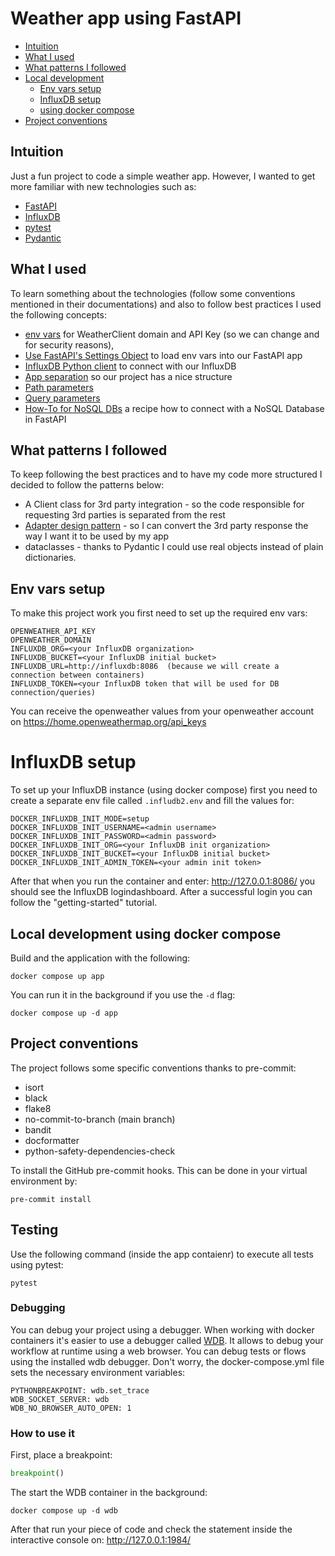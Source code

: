 # Weather app using FastAPI

* [Intuition](#intuition)
* [What I used](#what-i-used)
* [What patterns I followed](#what-patterns-i-followed)
* [Local development](#local-development-using-virtualenv)
    * [Env vars setup](#env-vars-setup)
    * [InfluxDB setup](#influxdb-setup)
    * [using docker compose](#local-development-using-docker-compose)
* [Project conventions](#project-conventions)

## Intuition
Just a fun project to code a simple weather app. However, I wanted to get more familiar
with new technologies such as:
- [FastAPI](https://fastapi.tiangolo.com/)
- [InfluxDB](https://www.influxdata.com/)
- [pytest](https://github.com/pytest-dev/pytest)
- [Pydantic](https://docs.pydantic.dev/latest/)


## What I used
To learn something about the technologies (follow some conventions mentioned in their
documentations) and also to follow best practices I used the following concepts:
- [env vars](https://fastapi.tiangolo.com/advanced/settings/#environment-variables)
for WeatherClient domain and API Key (so we can change and for security reasons),
- [Use FastAPI's Settings Object](https://fastapi.tiangolo.com/advanced/settings/#create-the-settings-object) to load env vars into our FastAPI app
- [InfluxDB Python client](https://github.com/influxdata/influxdb-client-python?tab=readme-ov-file#delete-data) to connect with our InfluxDB
- [App separation](https://fastapi.tiangolo.com/tutorial/bigger-applications/) so our project has a nice structure
- [Path parameters](https://fastapi.tiangolo.com/tutorial/path-params/?h=enum#path-parameters)
- [Query parameters](https://fastapi.tiangolo.com/tutorial/query-params/)
- [How-To for NoSQL DBs](https://fastapi.tiangolo.com/how-to/nosql-databases-couchbase/) a recipe how to connect with a NoSQL Database in FastAPI

## What patterns I followed
To keep following the best practices and to have my code more structured I decided to follow the patterns below:
- A Client class for 3rd party integration - so the code responsible for requesting 3rd parties is separated from the rest
- [Adapter design pattern](https://refactoring.guru/design-patterns/adapter) - so I can convert the 3rd party response the way I want it to be used by my app
- dataclasses - thanks to Pydantic I could use real objects instead of plain dictionaries.

## Env vars setup
To make this project work you first need to set up the required env vars:
```shell
OPENWEATHER_API_KEY
OPENWEATHER_DOMAIN
INFLUXDB_ORG=<your InfluxDB organization>
INFLUXDB_BUCKET=<your InfluxDB initial bucket>
INFLUXDB_URL=http://influxdb:8086  (because we will create a connection between containers)
INFLUXDB_TOKEN=<your InfluxDB token that will be used for DB connection/queries)
```

You can receive the openweather values from your openweather account on https://home.openweathermap.org/api_keys
# InfluxDB setup
To set up your InfluxDB instance (using docker compose) first you need to create a separate env file called `.infludb2.env` and fill the values for:
```shell
DOCKER_INFLUXDB_INIT_MODE=setup
DOCKER_INFLUXDB_INIT_USERNAME=<admin username>
DOCKER_INFLUXDB_INIT_PASSWORD=<admin password>
DOCKER_INFLUXDB_INIT_ORG=<your InfluxDB init organization>
DOCKER_INFLUXDB_INIT_BUCKET=<your InfluxDB initial bucket>
DOCKER_INFLUXDB_INIT_ADMIN_TOKEN=<your admin init token>
```

After that when you run the container and enter: http://127.0.0.1:8086/ you should see the InfluxDB logindashboard. After a
successful login you can follow the "getting-started" tutorial.


## Local development using docker compose
Build and the application with the following:
```shell
docker compose up app
```
You can run it in the background if you use the `-d` flag:
```shell
docker compose up -d app
```


## Project conventions
The project follows some specific conventions thanks to pre-commit:
- isort
- black
- flake8
- no-commit-to-branch (main branch)
- bandit
- docformatter
- python-safety-dependencies-check

To install the GitHub pre-commit hooks. This can be done in your virtual
environment by:
```shell
pre-commit install
```

## Testing
Use the following command (inside the app contaienr) to execute all tests using pytest:
```shell
pytest
```

### Debugging
You can debug your project using a debugger. When working with docker containers it's easier to use
a debugger called [WDB](https://github.com/Kozea/wdb). It allows to debug your workflow at runtime
using a web browser. You can debug tests or flows using the installed wdb debugger.
Don't worry, the docker-compose.yml file sets the necessary environment variables:
```shell
PYTHONBREAKPOINT: wdb.set_trace
WDB_SOCKET_SERVER: wdb
WDB_NO_BROWSER_AUTO_OPEN: 1
```

### How to use it
First, place a breakpoint:
```python
breakpoint()
```
The start the WDB container in the background:
```shell
docker compose up -d wdb
```

After that run your piece of code and check the statement inside the interactive console on: http://127.0.0.1:1984/
